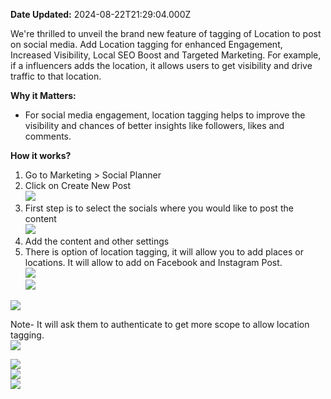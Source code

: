 **Date Updated:** 2024-08-22T21:29:04.000Z
  
  
We're thrilled to unveil the brand new feature of tagging of Location to post on social media. Add Location tagging for enhanced Engagement, Increased Visibility, Local SEO Boost and Targeted Marketing. For example, if a influencers adds the location, it allows users to get visibility and drive traffic to that location.  
  
**Why it Matters:**  

* For social media engagement, location tagging helps to improve the visibility and chances of better insights like followers, likes and comments.
  
  
 **How it works?**

1. Go to Marketing > Social Planner
2. Click on Create New Post  
![](https://s3.amazonaws.com/cdn.freshdesk.com/data/helpdesk/attachments/production/155031519737/original/afB1M208RGPOSGmDrQ9DUoTPYjBG554Tjg.png?1724342341)
3. First step is to select the socials where you would like to post the content  
![](https://s3.amazonaws.com/cdn.freshdesk.com/data/helpdesk/attachments/production/155027610850/original/HgXpyvL8lfTV-JLqvlU5TmgOU2SbcIJdSw.png?1718287206)
4. Add the content and other settings
5. There is option of location tagging, it will allow you to add places or locations. It will allow to add on Facebook and Instagram Post.  
![](https://s3.amazonaws.com/cdn.freshdesk.com/data/helpdesk/attachments/production/155027610958/original/c4NrJNhft09HBmwkM_3ulMIMGY5SiWaqJA.png?1718287271)  
![](https://s3.amazonaws.com/cdn.freshdesk.com/data/helpdesk/attachments/production/155027610983/original/NYINRIjUJgtkJND3NiRkDAYLn-MUjO88xQ.png?1718287284)  
    
![](https://s3.amazonaws.com/cdn.freshdesk.com/data/helpdesk/attachments/production/155027610898/original/JFkGNUYd_eA72gCQ3sBaxukxj8X3ikZBEw.png?1718287233)

  
 Note- It will ask them to authenticate to get more scope to allow location tagging.  
![](https://s3.amazonaws.com/cdn.freshdesk.com/data/helpdesk/attachments/production/155027611005/original/Zxmybk6J2muHN4V2M1H8JJjtvB7PqPxEJg.png?1718287297)

![](https://s3.amazonaws.com/cdn.freshdesk.com/data/helpdesk/attachments/production/155027611032/original/_m7iyb3lBwajJpUwhvCWVIZQT7Qg5m-bNg.png?1718287312)  
![](https://s3.amazonaws.com/cdn.freshdesk.com/data/helpdesk/attachments/production/155027611075/original/vpqNhMz-ty1rWeiCw4DSqM7Lkb5yMmR0dg.png?1718287323)  
![](https://s3.amazonaws.com/cdn.freshdesk.com/data/helpdesk/attachments/production/155027611117/original/XvzSNXoJKqNUawA4EORJroKT4HRtzmce9Q.png?1718287333)
  
  